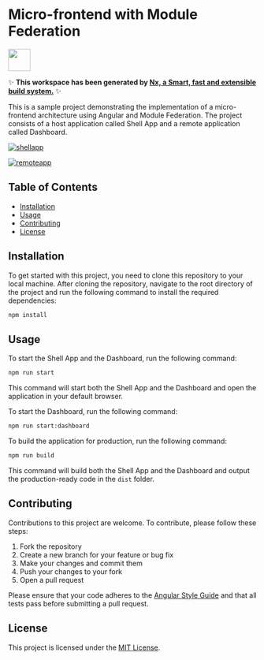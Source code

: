 # Micro-frontend with Module Federation

<a alt="Nx logo" href="https://nx.dev" target="_blank" rel="noreferrer"><img src="https://raw.githubusercontent.com/nrwl/nx/master/images/nx-logo.png" width="45"></a>

✨ **This workspace has been generated by [Nx, a Smart, fast and extensible build system.](https://nx.dev)** ✨

This is a sample project demonstrating the implementation of a micro-frontend architecture using Angular and Module Federation. The project consists of a host application called Shell App and a remote application called Dashboard.

[![shellapp](https://img.shields.io/badge/App-Shell_(Host)-000?style=for-the-badge&logo=vercel)](https://shell-angular-micro-frontend-with-mfe.vercel.app/)

[![remoteapp](https://img.shields.io/badge/App-Dashboard_(Remote)-000?style=for-the-badge&logo=vercel)](https://angular-micro-frontend-with-mfe.vercel.app/)

## Table of Contents

- [Installation](#installation)
- [Usage](#usage)
- [Contributing](#contributing)
- [License](#license)

## Installation

To get started with this project, you need to clone this repository to your local machine. After cloning the repository, navigate to the root directory of the project and run the following command to install the required dependencies:

```sh
npm install
```

## Usage

To start the Shell App and the Dashboard, run the following command:

```sh
npm run start
```

This command will start both the Shell App and the Dashboard and open the application in your default browser.

To start the Dashboard, run the following command:

```sh
npm run start:dashboard
```

To build the application for production, run the following command:

```sh
npm run build
```

This command will build both the Shell App and the Dashboard and output the production-ready code in the `dist` folder.

## Contributing

Contributions to this project are welcome. To contribute, please follow these steps:

1. Fork the repository
2. Create a new branch for your feature or bug fix
3. Make your changes and commit them
4. Push your changes to your fork
5. Open a pull request

Please ensure that your code adheres to the [Angular Style Guide](https://angular.io/guide/styleguide) and that all tests pass before submitting a pull request.

## License

This project is licensed under the [MIT License](LICENSE).
